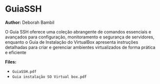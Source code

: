 # GuiaSSH
**Author:** Deborah Bambil

O Guia SSH oferece uma coleção abrangente de comandos essenciais e avançados para configuração, monitoramento e segurança de servidores, enquanto o Guia de Instalação do VirtualBox apresenta instruções detalhadas para criar e gerenciar ambientes virtualizados de forma prática e eficiente

**Files:**

- `GuiaSSH.pdf`
- `Guia instalação SO Virtual box.pdf`

